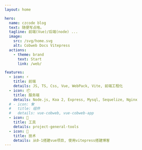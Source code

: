```yaml
---
layout: home

hero:
  name: czcode blog
  text: 随便写点啥。
  tagline: 前端(Vue)/后端(node) ...
  image:
    src: /svg/home.svg
    alt: Cobweb Docs Vitepress
  actions:
    - theme: brand
      text: Start
      link: /web/

features:
  - icon: ⚡️
    title: 前端
    details: JS, TS, Css, Vue, WebPack, Vite, 前端工程化 
  - icon: 📦
    title: 服务端
    details: Node.js, Koa 2, Express, Mysql, Sequelize, Nginx
  # - icon: 🛠️
  #   title: 组件
  #   details: vue-cobweb, vue-cobweb-app
  - icon: 🔧
    title: 工具
    details: project-general-tools
  - icon: 🧱
    title: 技术
    details: 从0-1搭建vue项目, 使用vitepress搭建博客
---
```


<style>
  :root {
  --vp-home-hero-name-color: transparent;
  --vp-home-hero-name-background: -webkit-linear-gradient(120deg, #bd34fe, #41d1ff);
}
</style>

